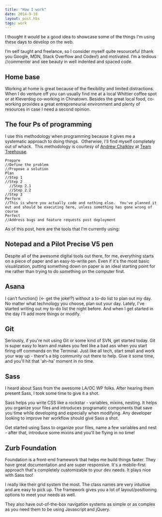 ```yaml
---
title: "How I work"
date: 2014-9-18
layout: post.hbs
tags: work
---
```


I thought it would be a good idea to showcase some of the things I'm using these
days to develop on the web.

I’m self taught and freelance, so I consider myself quite resourceful (thank you Google, MDN, Stack Overflow and Codex!) and motivated.  I’m a tedious //commenter
and see beauty in well indented and spaced code.

## Home base
Working at home is great because of the flexibility and limited distractions.  When I do venture off  you can usually find me at a local Whittier coffee spot or at Kleverdog co-working in Chinatown.  Besides the great local food, co-working provides a great entrepreneurial environment and plenty of resources in case I need a second opinion.

## The four Ps of programming
I use this methodology when programming because it gives me a systematic approach to doing things.  Otherwise, I'll find myself completely out of whack.  This methodology is courtesy of <a title="Twitter Page for Andrew Chalkley" href="https://twitter.com/chalkers">Andrew Chalkley</a> at <a title="Team Treehouse" href="https://teamtreehouse.com">Team Treehouse</a>.

```
Prepare
//Define the problem
//Propose a solution
Plan
//Step 1
//Step 2
  //Step 2.1
  //Step 2.2
//Step 3
Perform
//This is where you actually code and nothing else.  You've planned it out and should be executing here, unless something has gone wrong of course
Perfect
//Address bugs and feature requests post deployment
```
As of this post, here are the tools that I'm currently using:

## Notepad and a Pilot Precise V5 pen
Despite all of the awesome digital tools out there, for me, everything starts on a piece of paper and an easy-to-write pen. Even if it's the most basic visualization, putting something down on paper is an ideal starting point for me rather than trying to do something on the computer first.

## Asana
I can’t function() (← get the joke!?) without a to-do list to plan out my day.  No matter what technology you choose, plan out your day.  Lately, I've started writing out my to-do list the night before.  And when I get started in the day I'll add more things or modify.

## Git
Seriously, if you're not using Git or some kind of SVN, get started today.  Git is super easy to learn and makes you feel like a bad ass when you start firing off commands on the Terminal.  Just like all tech, start small and work your way up - there's a big community out there to help.  Give it some time, and you'll hit that 'ah-ha' moment in no time.

## Sass
I heard about Sass from the awesome LA/OC WP folks.  After hearing them present Sass, I took some time to give it a shot.

Sass helps you write CSS like a rockstar - variables, mixins, nesting.  It helps you organize your files and introduces programatic components that save you time while developing and especially when modifying.  Any developer looking to improve her workflow should give Sass a shot.

Get started using Sass to organize your files, name a few variables and nest - after that, introduce some mixins and you'll be flying in no time!

## Zurb Foundation
Foundation is a front-end framework that helps me build things faster.  They have great documentation and are super responsive.  It's a mobile-first approach that's completely customizable to your dev needs.  It plays nice with Sass too!

I really like their grid system the most.  The class names are very intuitive and are easy to pick up.  The framework gives you a lot of layout/positioning options to meet your needs as well.

They also have out-of-the-box navigation systems as simple or as complex as you need them to be using Javascript and jQuery.
